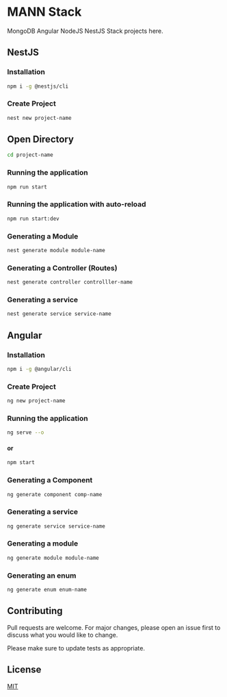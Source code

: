 # MANN Stack

MongoDB Angular NodeJS NestJS Stack projects here.

## NestJS

### Installation

```bash
npm i -g @nestjs/cli
```

### Create Project

```bash
nest new project-name
```

## Open Directory

```bash
cd project-name
```

### Running the application

```bash
npm run start
```

### Running the application with auto-reload

```bash
npm run start:dev
```

### Generating a Module

```bash
nest generate module module-name
```

### Generating a Controller (Routes)

```bash
nest generate controller controlller-name
```

### Generating a service

```bash
nest generate service service-name
```

## Angular

### Installation

```bash
npm i -g @angular/cli
```

### Create Project

```bash
ng new project-name
```

### Running the application

```bash
ng serve --o
```
#### or

```bash
npm start
```

### Generating a Component

```bash
ng generate component comp-name
```

### Generating a service

```bash
ng generate service service-name
```

### Generating a module

```bash
ng generate module module-name
```
### Generating an enum

```bash
ng generate enum enum-name
```


## Contributing

Pull requests are welcome. For major changes, please open an issue first
to discuss what you would like to change.

Please make sure to update tests as appropriate.

## License

[MIT](https://choosealicense.com/licenses/mit/)
